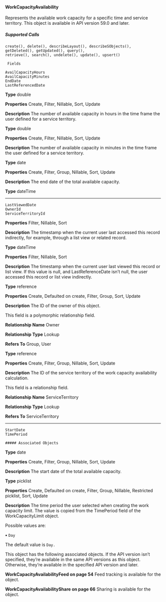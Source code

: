#### WorkCapacityAvailability

Represents the available work capacity for a specific time and service territory. This object is available in API version 59.0 and later.

##### Supported Calls
```
create(), delete(), describeLayout(), describeSObjects(), getDeleted(), getUpdated(), query(),
retrieve(), search(), undelete(), update(), upsert()

 Fields

```
```
AvailCapacityHours
AvailCapacityMinutes
EndDate
LastReferencedDate

```

**Type**
double

**Properties**
Create, Filter, Nillable, Sort, Update

**Description**
The number of available capacity in hours in the time frame the user defined for a service
territory.

**Type**
double

**Properties**
Create, Filter, Nillable, Sort, Update

**Description**
The number of available capacity in minutes in the time frame the user defined for a service
territory.

**Type**
date

**Properties**
Create, Filter, Group, Nillable, Sort, Update

**Description**
The end date of the total available capacity.

**Type**
dateTime


-----

```
LastViewedDate
OwnerId
ServiceTerritoryId

```

**Properties**
Filter, Nillable, Sort

**Description**
The timestamp when the current user last accessed this record indirectly, for example, through
a list view or related record.

**Type**
dateTime

**Properties**
Filter, Nillable, Sort

**Description**
The timestamp when the current user last viewed this record or list view. If this value is null,
and LastReferenceDate isn’t null, the user accessed this record or list view indirectly.

**Type**
reference

**Properties**
Create, Defaulted on create, Filter, Group, Sort, Update

**Description**
The ID of the owner of this object.

This field is a polymorphic relationship field.

**Relationship Name**
Owner

**Relationship Type**
Lookup

**Refers To**
Group, User

**Type**
reference

**Properties**
Create, Filter, Group, Nillable, Sort, Update

**Description**
The ID of the service territory of the work capacity availability calculation.

This field is a relationship field.

**Relationship Name**
ServiceTerritory

**Relationship Type**
Lookup

**Refers To**
ServiceTerritory


-----

```
StartDate
TimePeriod

##### Associated Objects

```

**Type**
date

**Properties**
Create, Filter, Group, Nillable, Sort, Update

**Description**
The start date of the total available capacity.

**Type**
picklist

**Properties**
Create, Defaulted on create, Filter, Group, Nillable, Restricted picklist, Sort, Update

**Description**
The time period the user selected when creating the work capacity limit. The value is copied
from the TimePeriod field of the WorkCapacityLimit object.

Possible values are:

**•** `Day`

The default value is `Day.`


This object has the following associated objects. If the API version isn’t specified, they’re available in the same API versions as this object.
Otherwise, they’re available in the specified API version and later.

**WorkCapacityAvailabilityFeed on page 54**
Feed tracking is available for the object.

**WorkCapacityAvailabilityShare on page 66**
Sharing is available for the object.
